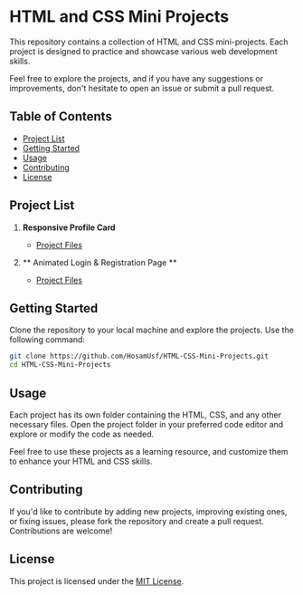# HTML and CSS Mini Projects

This repository contains a collection of HTML and CSS mini-projects. Each project is designed to practice and showcase various web development skills.

Feel free to explore the projects, and if you have any suggestions or improvements, don't hesitate to open an issue or submit a pull request.

## Table of Contents

- [Project List](#project-list)
- [Getting Started](#getting-started)
- [Usage](#usage)
- [Contributing](#contributing)
- [License](#license)

## Project List

1. **Responsive Profile Card**
   - [Project Files](https://github.com/HosamUsf/HTML-CSS-Projects/tree/main/1%20Responsive%20Profile%20Card)

2. ** Animated Login & Registration Page **
   - [Project Files](https://github.com/HosamUsf/HTML-CSS-Projects/tree/main/2%20Animated%20Login%20%26%20Registration%20Page)



## Getting Started

Clone the repository to your local machine and explore the projects. Use the following command:

```bash
git clone https://github.com/HosamUsf/HTML-CSS-Mini-Projects.git
cd HTML-CSS-Mini-Projects
```

## Usage

Each project has its own folder containing the HTML, CSS, and any other necessary files. Open the project folder in your preferred code editor and explore or modify the code as needed.

Feel free to use these projects as a learning resource, and customize them to enhance your HTML and CSS skills.

## Contributing

If you'd like to contribute by adding new projects, improving existing ones, or fixing issues, please fork the repository and create a pull request. Contributions are welcome!

## License

This project is licensed under the [MIT License](LICENSE).

